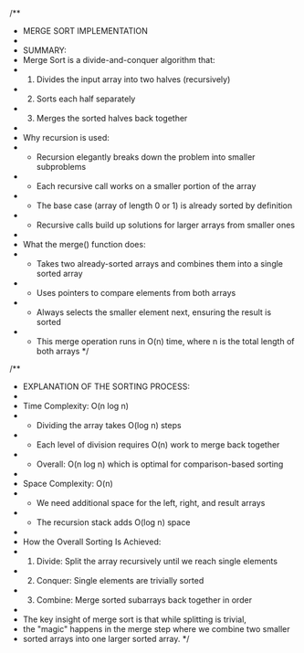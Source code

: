 /**
 * MERGE SORT IMPLEMENTATION
 * 
 * SUMMARY:
 * Merge Sort is a divide-and-conquer algorithm that:
 * 1. Divides the input array into two halves (recursively)
 * 2. Sorts each half separately
 * 3. Merges the sorted halves back together
 * 
 * Why recursion is used:
 * - Recursion elegantly breaks down the problem into smaller subproblems
 * - Each recursive call works on a smaller portion of the array
 * - The base case (array of length 0 or 1) is already sorted by definition
 * - Recursive calls build up solutions for larger arrays from smaller ones
 * 
 * What the merge() function does:
 * - Takes two already-sorted arrays and combines them into a single sorted array
 * - Uses pointers to compare elements from both arrays
 * - Always selects the smaller element next, ensuring the result is sorted
 * - This merge operation runs in O(n) time, where n is the total length of both arrays
 */

 /**
   * EXPLANATION OF THE SORTING PROCESS:
   * 
   * Time Complexity: O(n log n)
   * - Dividing the array takes O(log n) steps
   * - Each level of division requires O(n) work to merge back together
   * - Overall: O(n log n) which is optimal for comparison-based sorting
   * 
   * Space Complexity: O(n)
   * - We need additional space for the left, right, and result arrays
   * - The recursion stack adds O(log n) space
   * 
   * How the Overall Sorting Is Achieved:
   * 1. Divide: Split the array recursively until we reach single elements
   * 2. Conquer: Single elements are trivially sorted
   * 3. Combine: Merge sorted subarrays back together in order
   * 
   * The key insight of merge sort is that while splitting is trivial,
   * the "magic" happens in the merge step where we combine two smaller
   * sorted arrays into one larger sorted array.
   */